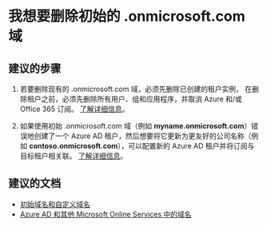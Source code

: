 <properties    
    pageTitle="I want to delete the initial .onmicrosoft.com domain"
    description="Azure Active Directory 域疑难解答"
    service="microsoft.aad"
    resource="Microsoft_AAD_IAM"
    authors="ElizavetaKuzmenko"
    displayOrder="4293"
    selfHelpType="resource"
    supportTopicIds=""
    resourceTags="directory_domain,domain_directory"
    productPesIds=""
    cloudEnvironments="public"
    />


# <a name="i-want-to-delete-the-initial-onmicrosoftcom-domain"></a>我想要删除初始的 .onmicrosoft.com 域

## <a name="recommended-steps"></a>**建议的步骤**

1. 若要删除现有的 .onmicrosoft.com 域，必须先删除已创建的租户实例， 在删除租户之前，必须先删除所有用户、组和应用程序，并取消 Azure 和/或 Office 365 订阅。 [了解详细信息](https://support.microsoft.com/help/2787210/-unable-to-remove-this-domain-error-when-you-try-to-remove-a-domain-from-office-365)。

2. 如果使用初始 .onmicrosoft.com 域（例如 **myname.onmicrosoft.com**）错误地创建了一个 Azure AD 租户，然后想要将它更新为更友好的公司名称（例如 **contoso.onmicrosoft.com**），可以配置新的 Azure AD 租户并将订阅与目标租户相关联。 [了解详细信息](https://support.microsoft.com/help/2787792/-domain-has-associated-subdomains-or-you-cannot-remove-a-domain-that-has-subdomains-error-when-you-try-to-remove-a-domain-from-office-365)。

## <a name="recommended-documents"></a>**建议的文档**

* [初始域名和自定义域名](https://docs.microsoft.com/azure/active-directory/active-directory-add-domain-concepts#initial-and-custom-domain-names)
* [Azure AD 和其他 Microsoft Online Services 中的域名](https://docs.microsoft.com/azure/active-directory/active-directory-add-domain-concepts#domain-names-in-azure-ad-and-other-microsoft-online-services)


